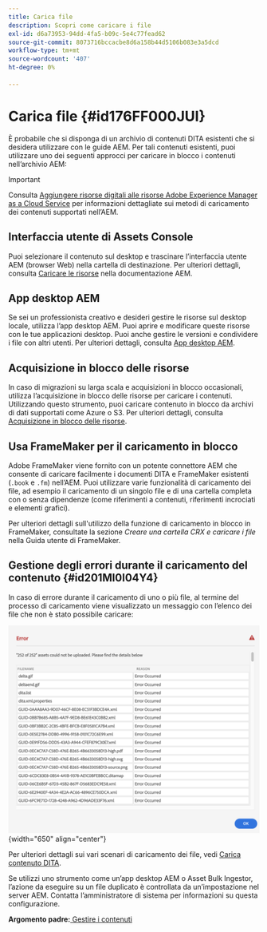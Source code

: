 ```yaml
---
title: Carica file
description: Scopri come caricare i file
exl-id: d6a73953-94dd-4fa5-b09c-5e4c77fead62
source-git-commit: 8073716bccacbe8d6a158b44d5106b083e3a5dcd
workflow-type: tm+mt
source-wordcount: '407'
ht-degree: 0%

---
```


# Carica file {#id176FF000JUI}

È probabile che si disponga di un archivio di contenuti DITA esistenti che si desidera utilizzare con le guide AEM. Per tali contenuti esistenti, puoi utilizzare uno dei seguenti approcci per caricare in blocco i contenuti nell’archivio AEM:

>[!IMPORTANT]
>
> Consulta [Aggiungere risorse digitali alle risorse Adobe Experience Manager as a Cloud Service](https://experienceleague.adobe.com/docs/experience-manager-cloud-service/assets/manage/add-assets.html) per informazioni dettagliate sui metodi di caricamento dei contenuti supportati nell’AEM.

## Interfaccia utente di Assets Console

Puoi selezionare il contenuto sul desktop e trascinare l’interfaccia utente AEM \(browser Web\) nella cartella di destinazione. Per ulteriori dettagli, consulta [Caricare le risorse](https://experienceleague.adobe.com/docs/experience-manager-cloud-service/assets/manage/add-assets.html#upload-assets) nella documentazione AEM.

## App desktop AEM

Se sei un professionista creativo e desideri gestire le risorse sul desktop locale, utilizza l’app desktop AEM. Puoi aprire e modificare queste risorse con le tue applicazioni desktop. Puoi anche gestire le versioni e condividere i file con altri utenti. Per ulteriori dettagli, consulta [App desktop AEM](https://experienceleague.adobe.com/docs/experience-manager-desktop-app/using/using.html).

## Acquisizione in blocco delle risorse

In caso di migrazioni su larga scala e acquisizioni in blocco occasionali, utilizza l’acquisizione in blocco delle risorse per caricare i contenuti. Utilizzando questo strumento, puoi caricare contenuto in blocco da archivi di dati supportati come Azure o S3. Per ulteriori dettagli, consulta [Acquisizione in blocco delle risorse](https://experienceleague.adobe.com/docs/experience-manager-cloud-service/assets/manage/add-assets.html?lang=en#asset-bulk-ingestor).

## Usa FrameMaker per il caricamento in blocco

Adobe FrameMaker viene fornito con un potente connettore AEM che consente di caricare facilmente i documenti DITA e FrameMaker esistenti \(`.book` e `.fm`\) nell’AEM. Puoi utilizzare varie funzionalità di caricamento dei file, ad esempio il caricamento di un singolo file e di una cartella completa con o senza dipendenze \(come riferimenti a contenuti, riferimenti incrociati e elementi grafici\).

Per ulteriori dettagli sull&#39;utilizzo della funzione di caricamento in blocco in FrameMaker, consultate la sezione *Creare una cartella CRX e caricare i file* nella Guida utente di FrameMaker.

## Gestione degli errori durante il caricamento del contenuto {#id201MI0I04Y4}

In caso di errore durante il caricamento di uno o più file, al termine del processo di caricamento viene visualizzato un messaggio con l’elenco dei file che non è stato possibile caricare:

![](images/uuid-files-failed-to-upload_cs.png){width="650" align="center"}

Per ulteriori dettagli sui vari scenari di caricamento dei file, vedi [Carica contenuto DITA](authoring-file-management.md#).

Se utilizzi uno strumento come un’app desktop AEM o Asset Bulk Ingestor, l’azione da eseguire su un file duplicato è controllata da un’impostazione nel server AEM. Contatta l’amministratore di sistema per informazioni su questa configurazione.

**Argomento padre:**[ Gestire i contenuti](authoring.md)

